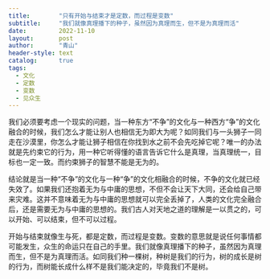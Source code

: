 ```yaml
---
title:        "只有开始与结束才是定数，而过程是变数"
subtitle:     "我们就像真理播下的种子，虽然因为真理而生，但不是为真理而活"
date:         2022-11-10
layout:       post
author:       "青山"
header-style: text
catalog:      true
tags:
  - 文化
  - 定数
  - 变数
  - 见众生
---
```


我们必须要考虑一个现实的问题，当一种东方“不争”的文化与一种西方“争”的文化融合的时候，我们怎么才能让别人也相信无为即大为呢？如同我们与一头狮子一同走在沙漠里，你怎么才能让狮子相信在你找到水之前不会先吃掉它呢？唯一的办法就是先约束它的行为，用一种它听得懂的语言告诉它什么是真理，当真理统一，目标也一定一致。而约束狮子的智慧不能是无为的。

结论就是当一种“不争”的文化与一种“争”的文化相融合的时候，不争的文化就已经失效了。如果我们还抱着无为与中庸的思想，不但不会让天下大同，还会给自己带来灾难。这并不意味着无为与中庸的思想就可以完全丢掉了，人类的文化完全融合后，还是需要无为与中庸的思想的。我们古人对天地之道的理解是一以贯之的，可以开始、可以结束，但不可以过程。

开始与结束就像生与死，都是定数，而过程是变数。变数的意思就是说任何事情都可能发生，众生的命运只在自己的手里。我们就像真理播下的种子，虽然因为真理而生，但不是为真理而活。如同我们种一棵树，种树是我们的行为，树的成长是树的行为，而树能长成什么样不是我们能决定的，毕竟我们不是树。